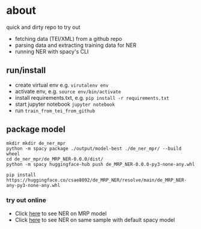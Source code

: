 # about

quick and dirty repo to try out
* fetching data (TEI/XML) from a github repo
* parsing data and extracting training data for NER
* running NER with spacy's CLI


## run/install

* create virtual env e.g. `virutalenv env`
* activate env, e.g. `source env/bin/activate` 
* install requirements.txt, e.g. `pip install -r requirements.txt`
* start jupyter notebook `jupyter notebook` 
* run `train_from_tei_from_github`


## package model

```shell
mkdir mkdir de_ner_mpr
python -m spacy package ./output/model-best ./de_ner_mpr/ --build wheel
cd de_ner_mpr/de_MRP_NER-0.0.0/dist/
python -m spacy huggingface-hub push de_MRP_NER-0.0.0-py3-none-any.whl
```

`pip install https://huggingface.co/csae8092/de_MRP_NER/resolve/main/de_MRP_NER-any-py3-none-any.whl`

### try out online

* Click [here](https://huggingface.co/csae8092/de_MRP_NER?text=Wie+es+aber%2C+nachdem+ungeachtet+diese+Berechnung+damals+schon+bekannt+gewesen+sei%2C+doch+nur+376.754+fr.+in+Anspruch+genommen+worden+seien%2C+noch+m%C3%B6glich+sein+sollte%2C+hinterher+noch+um+43.154+fr.+an+ordentlichem+Bedarf+mehr+durchzusetzen%2C+sei+durchaus+nicht+abzusehen%2C+und+Referent+hielt+daher+den+Antrag+der+Hofkanzlei+schon+aus+diesem+Grunde+f%C3%BCr+unausf%C3%BChrbar.) to see NER on MRP model
* Click [here](https://huggingface.co/spacy/de_core_news_md?text=Wie+es+aber%2C+nachdem+ungeachtet+diese+Berechnung+damals+schon+bekannt+gewesen+sei%2C+doch+nur+376.754+fr.+in+Anspruch+genommen+worden+seien%2C+noch+m%C3%B6glich+sein+sollte%2C+hinterher+noch+um+43.154+fr.+an+ordentlichem+Bedarf+mehr+durchzusetzen%2C+sei+durchaus+nicht+abzusehen%2C+und+Referent+hielt+daher+den+Antrag+der+Hofkanzlei+schon+aus+diesem+Grunde+f%C3%BCr+unausf%C3%BChrbar.) to see NER on same sample with default spacy model